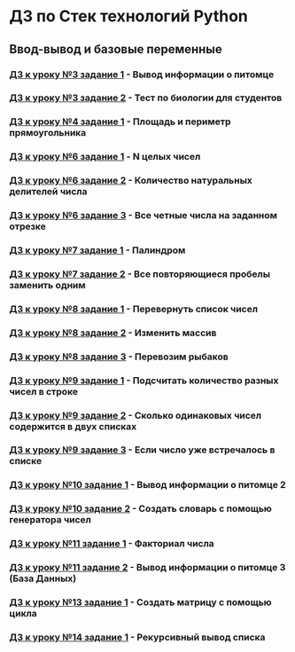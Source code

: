 # ДЗ по Стек технологий Python

## Ввод-вывод и базовые переменные
### [ДЗ к уроку №3 задание 1](task_3_1/) - Вывод информации о питомце
### [ДЗ к уроку №3 задание 2](task_3_2/) - Тест по биологии для студентов
### [ДЗ к уроку №4 задание 1](task_4_1/) - Площадь и периметр прямоугольника
### [ДЗ к уроку №6 задание 1](task_6_1/) - N целых чисел
### [ДЗ к уроку №6 задание 2](task_6_2/) - Количество натуральных делителей числа
### [ДЗ к уроку №6 задание 3](task_6_3/) - Все четные числа на заданном отрезке
### [ДЗ к уроку №7 задание 1](task_7_1/) - Палиндром
### [ДЗ к уроку №7 задание 2](task_7_2/) - Все повторяющиеся пробелы заменить одним
### [ДЗ к уроку №8 задание 1](task_8_1/) - Перевернуть список чисел
### [ДЗ к уроку №8 задание 2](task_8_2/) - Изменить массив
### [ДЗ к уроку №8 задание 3](task_8_3/) - Перевозим рыбаков
### [ДЗ к уроку №9 задание 1](task_9_1/) - Подсчитать количество разных чисел в строке
### [ДЗ к уроку №9 задание 2](task_9_2/) - Сколько одинаковых чисел содержится в двух списках
### [ДЗ к уроку №9 задание 3](task_9_3/) - Если число уже встречалось в списке
### [ДЗ к уроку №10 задание 1](task_10_1/) - Вывод информации о питомце 2
### [ДЗ к уроку №10 задание 2](task_10_2/) - Создать словарь с помощью генератора чисел
### [ДЗ к уроку №11 задание 1](task_11_1/) - Факториал числа
### [ДЗ к уроку №11 задание 2](task_11_2/) - Вывод информации о питомце 3 (База Данных)
### [ДЗ к уроку №13 задание 1](task_13_1/) - Создать матрицу с помощью цикла
### [ДЗ к уроку №14 задание 1](task_14_1/) - Рекурсивный вывод списка